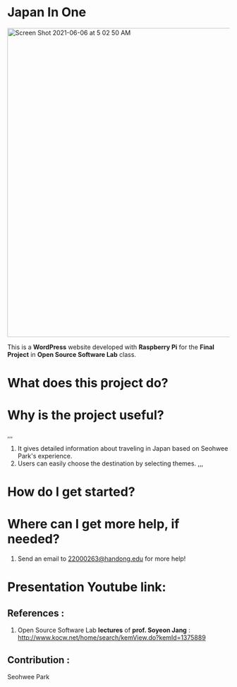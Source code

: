 # Japan In One

<img width="701" alt="Screen Shot 2021-06-06 at 5 02 50 AM" src="https://user-images.githubusercontent.com/71685755/120903983-7c666480-c684-11eb-8ff1-1caf80fd26ea.png">

This is a **WordPress** website developed with **Raspberry Pi** for the **Final Project** in **Open Source Software Lab** class.



# What does this project do? 





# Why is the project useful?
,,,
1. It gives detailed information about traveling in Japan based on Seohwee Park's experience.
2. Users can easily choose the destination by selecting themes.
,,,


# How do I get started?




# Where can I get more help, if needed?
1. Send an email to <22000263@handong.edu> for more help!



# Presentation Youtube link:


## References :
1. Open Source Software Lab **lectures** of **prof. Soyeon Jang** : <http://www.kocw.net/home/search/kemView.do?kemId=1375889>


## Contribution :
Seohwee Park

